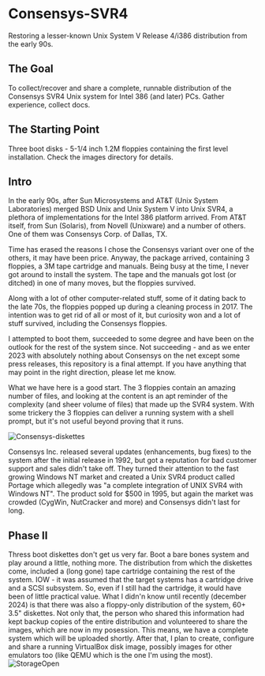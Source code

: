 # Consensys-SVR4
Restoring a lesser-known Unix System V Release 4/i386 distribution from the early 90s.

## The Goal ##
To collect/recover and share a complete, runnable distribution of the Consensys SVR4 Unix system for Intel 386 (and later) PCs. Gather experience, collect docs.

## The Starting Point ##
Three boot disks - 5-1/4 inch 1.2M floppies containing the first level installation. Check the images directory for details.

## Intro ##
In the early 90s, after Sun Microsystems and AT&T (Unix System Laboratories) merged BSD Unix and Unix System V into Unix SVR4, a plethora of implementations for the Intel 386 platform arrived. From AT&T itself, from Sun (Solaris), from Novell (Unixware) and a number of others. One of them was Consensys Corp. of Dallas, TX.

Time has erased the reasons I chose the Consensys variant over one of the others, it may have been price. Anyway, the package arrived, containing 3 floppies, a 3M tape cartridge and manuals. Being busy at the time, I never got around to install the system. The tape and the manuals got lost (or ditched) in one of many moves, but the floppies survived.

Along with a lot of other computer-related stuff, some of it dating back to the late 70s, the floppies popped up during a cleaning process in 2017. The intention was to get rid of all or most of it, but curiosity won and a lot of stuff survived, including the Consensys floppies.

I attempted to boot them, succeeded to some degree and have been on the outlook for the rest of the system since. Not succeeding - and as we enter 2023 with absolutely nothing about Consensys on the net except some press releases, this repository is a final attempt. If you have anything that may point in the right direction, please let me know.

What we have here is a good start. The 3 floppies contain an amazing number of files, and looking at the content is an apt reminder of the complexity (and sheer volume of files) that made up the SVR4 system. With some trickery the 3 floppies can deliver a running system with a shell prompt, but it's not useful beyond proving that it runs.

![Consensys-diskettes](https://user-images.githubusercontent.com/3629880/211197261-0c3f907a-3a04-4f0c-9943-84782dd43199.jpeg)

Consensys Inc. released several updates (enhancements, bug fixes) to the system after the initial release in 1992, but got a reputation for bad customer support and sales didn't take off. They turned their attention to the fast growing Windows NT market and created a Unix SVR4 product called Portage which allegedly was "a complete integration of UNIX SVR4 with Windows NT". The product sold for $500 in 1995, but again the market was crowded (CygWin, NutCracker and more) and Consensys didn't last for long.
## Phase II ##
Thress boot diskettes don't get us very far. Boot a bare bones system and play around a little, nothing more. The distribution from which the diskettes come, included a (long gone) tape cartridge containing the rest of the system. IOW - it was assumed that the target systems has a cartridge drive and a SCSI subsystem. So, even if I still had the cartridge, it would have been of little practical value.
What I didn'n know until recently (december 2024) is that there was also a floppy-only distribution of the system, 60+ 3.5" diskettes. Not only that, the person who shared this information had kept backup copies of the entire distribution and volunteered to share the images, which are now in my posession. This means, we have a complete system which will be uploaded shortly. After that, I plan to create, configure and share a running VirtualBox disk image, possibly images for other emulators too (like QEMU which is the one I'm using the most).
![StorageOpen](https://github.com/user-attachments/assets/6268e763-949c-44a2-9bfb-3ffc6872a271)

